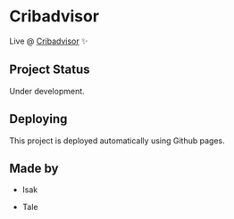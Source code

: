 # Cribadvisor

Live @ [Cribadvisor](https://magnusouren.github.io/cribadvisor/) ✨

## Project Status

Under development.

## Deploying

This project is deployed automatically using Github pages.

## Made by

* Isak

* Tale